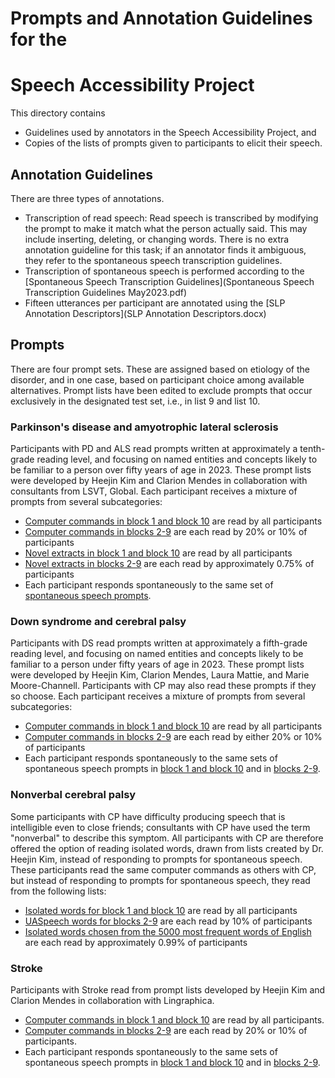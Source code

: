 # Prompts and Annotation Guidelines for the
# Speech Accessibility Project

This directory contains

* Guidelines used by annotators in the Speech Accessibility Project, and
* Copies of the lists of prompts given to participants to elicit their speech.

## Annotation Guidelines

There are three types of annotations.

* Transcription of read speech: Read speech is transcribed by modifying the prompt to make it match what the person actually said.  This may include inserting, deleting, or changing words.  There is no extra annotation guideline for this task; if an annotator finds it ambiguous, they refer to the spontaneous speech transcription guidelines.
* Transcription of spontaneous speech is performed according to the [Spontaneous Speech Transcription Guidelines](Spontaneous Speech Transcription Guidelines May2023.pdf)
* Fifteen utterances per participant are annotated using the [SLP Annotation Descriptors](SLP Annotation Descriptors.docx)

## Prompts

There are four prompt sets.  These are assigned based on etiology of the disorder, and in one case, based on participant choice among available alternatives.  Prompt lists have been edited to exclude prompts that occur exclusively in the designated test set, i.e., in list 9 and list 10.

### Parkinson's disease and amyotrophic lateral sclerosis

Participants with PD and ALS read prompts written at approximately a tenth-grade reading level, and focusing on named entities and concepts likely to be familiar to a person over fifty years of age in 2023.  These prompt lists were developed by Heejin Kim and Clarion Mendes in collaboration with consultants from LSVT, Global.  Each participant receives a mixture of prompts from several subcategories:

* [Computer commands in block 1 and block 10](./commands_b1_b10_PD.txt) are read by all participants
* [Computer commands in blocks 2-9](./commands_b2-9_PD.xlsx) are each read by 20% or 10% of participants
* [Novel extracts in block 1 and block 10](./novel_b1_b10_PD.xlsx) are read by all participants
* [Novel extracts in blocks 2-9](./novel-b2-9-150_PD.xlsx) are each read by approximately 0.75% of participants
* Each participant responds spontaneously to the same set of [spontaneous speech prompts](./Spontaneous_speech_prompts_PD.xlsx).

### Down syndrome and cerebral palsy

Participants with DS read prompts written at approximately a fifth-grade reading level, and focusing on named entities and concepts likely to be familiar to a person under fifty years of age in 2023.  These prompt lists were developed by Heejin Kim, Clarion Mendes, Laura Mattie, and Marie Moore-Channell.  Participants with CP may also read these prompts if they so choose.    Each participant receives a mixture of prompts from several subcategories:

* [Computer commands in block 1 and block 10](./commands_b1_b10_DS_35perBlock.xlsx) are read by all participants
* [Computer commands in blocks 2-9](./commands_b2-9_DS_35perBlock.xlsx) are each read by either 20% or 10% of participants
* Each participant responds spontaneously to the same sets of spontaneous speech prompts in [block 1 and block 10](./Spon_Speech_Prompts_b1_b10_DS_8perBlock.xlsx) and in [blocks 2-9](./Spon_Speech_Prompts_b2-9_DS_8perBlock.xlsx).

### Nonverbal cerebral palsy

Some participants with CP have difficulty producing speech that is intelligible even to close friends; consultants with CP have used the term "nonverbal" to describe this symptom.  All participants with CP are therefore offered the option of reading isolated words, drawn from lists created by Dr. Heejin Kim, instead of responding to prompts for spontaneous speech.  These participants read the same computer commands as others with CP, but instead of responding to prompts for spontaneous speech, they read from the following lists:

* [Isolated words for block 1 and block 10](./nonverbal_b1_b10.xlsx) are read by all participants
* [UASpeech words for blocks 2-9](./nonverbal_b2-9_UA.xlsx) are each read by 10% of participants
* [Isolated words chosen from the 5000 most frequent words of English](./nonverbal_b2-9_5k-v2.xlsx) are each read by approximately 0.99% of participants

### Stroke

Participants with Stroke read from prompt lists developed by Heejin Kim and Clarion Mendes in collaboration with Lingraphica.

* [Computer commands in block 1 and block 10](./commands_b1_b10_Stroke_35perBlock.xlsx) are read by all participants.
* [Computer commands in blocks 2-9](./commands_b2-9_Stroke_35perBlock.xlsx) are each read by 20% or 10% of participants.
* Each participant responds spontaneously to the same sets of spontaneous speech prompts in [block 1 and block 10](./Spon_Speech_Prompts_b1_b10_Stroke_8perBlock.xlsx) and in [blocks 2-9](./Spon_Speech_Prompts_b2-9_Stroke_8perBlock.xlsx).
